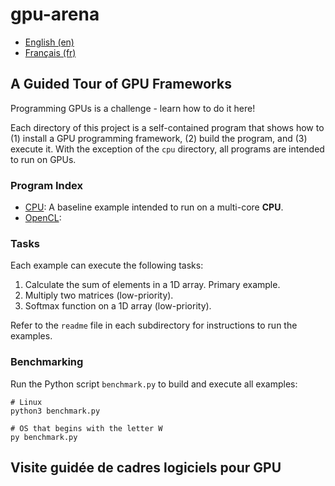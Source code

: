 # gpu-arena

- [English (en)](#a-guided-tour-of-gpu-frameworks)
- [Français (fr)](#visite-guidée-de-cadres-logiciels-pour-gpu)


## A Guided Tour of GPU Frameworks

Programming GPUs is a challenge - learn how to do it here!

Each directory of this project is a self-contained program that shows how to (1) install a GPU
programming framework, (2) build the program, and (3) execute it. With the exception of the `cpu`
directory, all programs are intended to run on GPUs.


### Program Index

- [CPU](cpu/readme.md): A baseline example intended to run on a multi-core **CPU**.
- [OpenCL](opencl/readme.md):


### Tasks

Each example can execute the following tasks:

1. Calculate the sum of elements in a 1D array. Primary example.
2. Multiply two matrices (low-priority).
3. Softmax function on a 1D array (low-priority).

Refer to the `readme` file in each subdirectory for instructions to run the examples.


### Benchmarking

Run the Python script `benchmark.py` to build and execute all examples:

```
# Linux
python3 benchmark.py

# OS that begins with the letter W
py benchmark.py
```


## Visite guidée de cadres logiciels pour GPU

